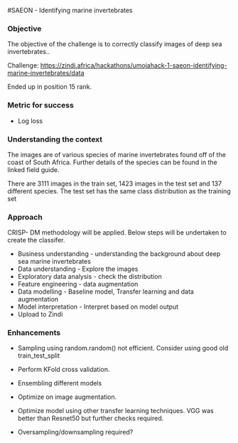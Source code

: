 #SAEON - Identifying marine invertebrates

### Objective

The objective of the challenge is to correctly classify images of deep sea invertebrates.. 

Challenge: https://zindi.africa/hackathons/umojahack-1-saeon-identifying-marine-invertebrates/data

Ended up in position 15 rank.

### Metric for success
- Log loss

### Understanding the context

The images are of various species of marine invertebrates found off of the coast of South Africa. Further details of the species can be found in the linked field guide.

There are 3111 images in the train set, 1423 images in the test set and 137 different species. The test set has the same class distribution as the training set

### Approach

CRISP- DM methodology will be applied. Below steps will be undertaken to create the classifer.

- Business understanding - understanding the background about deep sea marine invertebrates
- Data understanding - Explore the images
- Exploratory data analysis - check the distribution
- Feature engineering - data augmentation
- Data modelling - Baseline model, Transfer learning and data augmentation
- Model interpretation - Interpret based on model output
- Upload to Zindi

### Enhancements

- Sampling using random.random() not efficient. Consider using good old train_test_split

- Perform KFold cross validation. 

- Ensembling different models
 
- Optimize on image augmentation.

- Optimize model using other transfer learning techniques. VGG was better than Resnet50 but further checks required.

- Oversampling/downsampling required?
